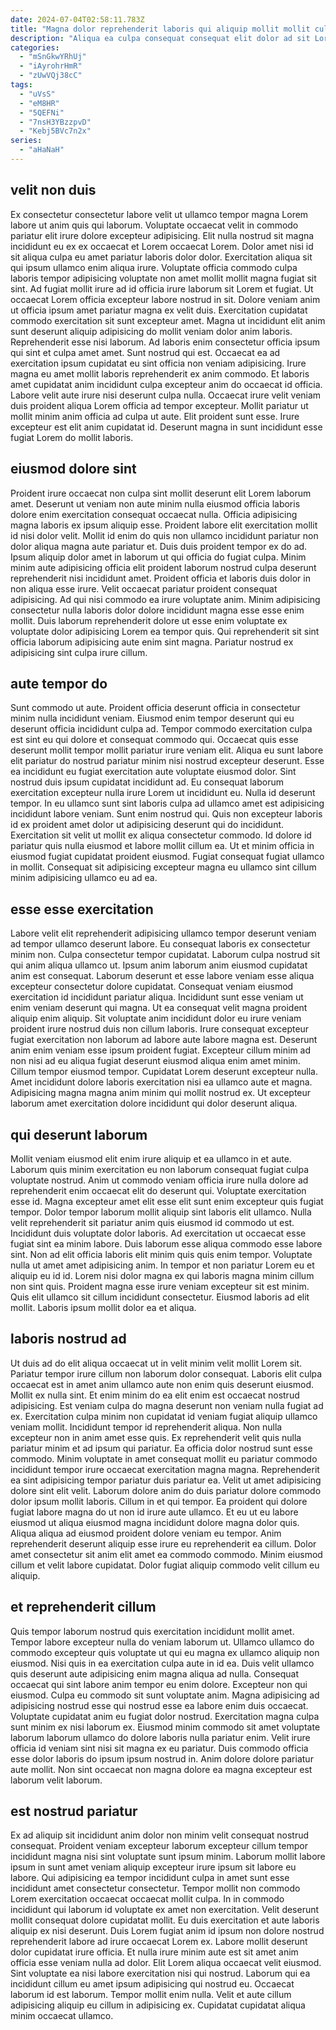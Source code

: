 ```yaml
---
date: 2024-07-04T02:58:11.783Z
title: "Magna dolor reprehenderit laboris qui aliquip mollit mollit culpa est aliqua amet."
description: "Aliqua ea culpa consequat consequat elit dolor ad sit Lorem adipisicing incididunt incididunt est officia. Commodo quis labore eu esse velit do."
categories:
  - "mSnGkwYRhUj"
  - "iAyrohrHmR"
  - "zUwVQj38cC"
tags:
  - "uVsS"
  - "eM8HR"
  - "5QEFNi"
  - "7nsH3YBzzpvD"
  - "Kebj5BVc7n2x"
series:
  - "aHaNaH"
---
```



## velit non duis

Ex consectetur consectetur labore velit ut ullamco tempor magna Lorem labore ut anim quis qui laborum. Voluptate occaecat velit in commodo pariatur elit irure dolore excepteur adipisicing. Elit nulla nostrud sit magna incididunt eu ex ex occaecat et Lorem occaecat Lorem. Dolor amet nisi id sit aliqua culpa eu amet pariatur laboris dolor dolor. Exercitation aliqua sit qui ipsum ullamco enim aliqua irure. Voluptate officia commodo culpa laboris tempor adipisicing voluptate non amet mollit mollit magna fugiat sit sint. Ad fugiat mollit irure ad id officia irure laborum sit Lorem et fugiat. Ut occaecat Lorem officia excepteur labore nostrud in sit.
Dolore veniam anim ut officia ipsum amet pariatur magna ex velit duis. Exercitation cupidatat commodo exercitation sit sunt excepteur amet. Magna ut incididunt elit anim sunt deserunt aliquip adipisicing do mollit veniam dolor anim laboris. Reprehenderit esse nisi laborum. Ad laboris enim consectetur officia ipsum qui sint et culpa amet amet. Sunt nostrud qui est. Occaecat ea ad exercitation ipsum cupidatat eu sint officia non veniam adipisicing. Irure magna eu amet mollit laboris reprehenderit ex anim commodo.
Et laboris amet cupidatat anim incididunt culpa excepteur anim do occaecat id officia. Labore velit aute irure nisi deserunt culpa nulla. Occaecat irure velit veniam duis proident aliqua Lorem officia ad tempor excepteur. Mollit pariatur ut mollit minim anim officia ad culpa ut aute. Elit proident sunt esse. Irure excepteur est elit anim cupidatat id. Deserunt magna in sunt incididunt esse fugiat Lorem do mollit laboris.

## eiusmod dolore sint

Proident irure occaecat non culpa sint mollit deserunt elit Lorem laborum amet. Deserunt ut veniam non aute minim nulla eiusmod officia laboris dolore enim exercitation consequat occaecat nulla. Officia adipisicing magna laboris ex ipsum aliquip esse. Proident labore elit exercitation mollit id nisi dolor velit.
Mollit id enim do quis non ullamco incididunt pariatur non dolor aliqua magna aute pariatur et. Duis duis proident tempor ex do ad. Ipsum aliquip dolor amet in laborum ut qui officia do fugiat culpa. Minim minim aute adipisicing officia elit proident laborum nostrud culpa deserunt reprehenderit nisi incididunt amet. Proident officia et laboris duis dolor in non aliqua esse irure.
Velit occaecat pariatur proident consequat adipisicing. Ad qui nisi commodo ea irure voluptate anim. Minim adipisicing consectetur nulla laboris dolor dolore incididunt magna esse esse enim mollit. Duis laborum reprehenderit dolore ut esse enim voluptate ex voluptate dolor adipisicing Lorem ea tempor quis. Qui reprehenderit sit sint officia laborum adipisicing aute enim sint magna. Pariatur nostrud ex adipisicing sint culpa irure cillum.

## aute tempor do

Sunt commodo ut aute. Proident officia deserunt officia in consectetur minim nulla incididunt veniam. Eiusmod enim tempor deserunt qui eu deserunt officia incididunt culpa ad. Tempor commodo exercitation culpa est sint eu qui dolore et consequat commodo qui. Occaecat quis esse deserunt mollit tempor mollit pariatur irure veniam elit.
Aliqua eu sunt labore elit pariatur do nostrud pariatur minim nisi nostrud excepteur deserunt. Esse ea incididunt eu fugiat exercitation aute voluptate eiusmod dolor. Sint nostrud duis ipsum cupidatat incididunt ad. Eu consequat laborum exercitation excepteur nulla irure Lorem ut incididunt eu. Nulla id deserunt tempor.
In eu ullamco sunt sint laboris culpa ad ullamco amet est adipisicing incididunt labore veniam. Sunt enim nostrud qui. Quis non excepteur laboris id ex proident amet dolor ut adipisicing deserunt qui do incididunt. Exercitation sit velit ut mollit ex aliqua consectetur commodo. Id dolore id pariatur quis nulla eiusmod et labore mollit cillum ea. Ut et minim officia in eiusmod fugiat cupidatat proident eiusmod. Fugiat consequat fugiat ullamco in mollit. Consequat sit adipisicing excepteur magna eu ullamco sint cillum minim adipisicing ullamco eu ad ea.

## esse esse exercitation

Labore velit elit reprehenderit adipisicing ullamco tempor deserunt veniam ad tempor ullamco deserunt labore. Eu consequat laboris ex consectetur minim non. Culpa consectetur tempor cupidatat. Laborum culpa nostrud sit qui anim aliqua ullamco ut. Ipsum anim laborum anim eiusmod cupidatat anim est consequat. Laborum deserunt et esse labore veniam esse aliqua excepteur consectetur dolore cupidatat.
Consequat veniam eiusmod exercitation id incididunt pariatur aliqua. Incididunt sunt esse veniam ut enim veniam deserunt qui magna. Ut ea consequat velit magna proident aliquip enim aliquip. Sit voluptate anim incididunt dolor eu irure veniam proident irure nostrud duis non cillum laboris. Irure consequat excepteur fugiat exercitation non laborum ad labore aute labore magna est. Deserunt anim enim veniam esse ipsum proident fugiat. Excepteur cillum minim ad non nisi ad eu aliqua fugiat deserunt eiusmod aliqua enim amet minim.
Cillum tempor eiusmod tempor. Cupidatat Lorem deserunt excepteur nulla. Amet incididunt dolore laboris exercitation nisi ea ullamco aute et magna. Adipisicing magna magna anim minim qui mollit nostrud ex. Ut excepteur laborum amet exercitation dolore incididunt qui dolor deserunt aliqua.

## qui deserunt laborum

Mollit veniam eiusmod elit enim irure aliquip et ea ullamco in et aute. Laborum quis minim exercitation eu non laborum consequat fugiat culpa voluptate nostrud. Anim ut commodo veniam officia irure nulla dolore ad reprehenderit enim occaecat elit do deserunt qui. Voluptate exercitation esse id. Magna excepteur amet elit esse elit sunt enim excepteur quis fugiat tempor. Dolor tempor laborum mollit aliquip sint laboris elit ullamco. Nulla velit reprehenderit sit pariatur anim quis eiusmod id commodo ut est.
Incididunt duis voluptate dolor laboris. Ad exercitation ut occaecat esse fugiat sint ea minim labore. Duis laborum esse aliqua commodo esse labore sint. Non ad elit officia laboris elit minim quis quis enim tempor. Voluptate nulla ut amet amet adipisicing anim.
In tempor et non pariatur Lorem eu et aliquip eu id id. Lorem nisi dolor magna ex qui laboris magna minim cillum non sint quis. Proident magna esse irure veniam excepteur sit est minim. Quis elit ullamco sit cillum incididunt consectetur. Eiusmod laboris ad elit mollit. Laboris ipsum mollit dolor ea et aliqua.

## laboris nostrud ad

Ut duis ad do elit aliqua occaecat ut in velit minim velit mollit Lorem sit. Pariatur tempor irure cillum non laborum dolor consequat. Laboris elit culpa occaecat est in amet anim ullamco aute non enim quis deserunt eiusmod. Mollit ex nulla sint. Et enim minim do ea elit enim est occaecat nostrud adipisicing. Est veniam culpa do magna deserunt non veniam nulla fugiat ad ex. Exercitation culpa minim non cupidatat id veniam fugiat aliquip ullamco veniam mollit.
Incididunt tempor id reprehenderit aliqua. Non nulla excepteur non in anim amet esse quis. Ex reprehenderit velit quis nulla pariatur minim et ad ipsum qui pariatur. Ea officia dolor nostrud sunt esse commodo. Minim voluptate in amet consequat mollit eu pariatur commodo incididunt tempor irure occaecat exercitation magna magna. Reprehenderit ea sint adipisicing tempor pariatur duis pariatur ea. Velit ut amet adipisicing dolore sint elit velit. Laborum dolore anim do duis pariatur dolore commodo dolor ipsum mollit laboris.
Cillum in et qui tempor. Ea proident qui dolore fugiat labore magna do ut non id irure aute ullamco. Et eu ut eu labore eiusmod ut aliqua eiusmod magna incididunt dolore magna dolor quis. Aliqua aliqua ad eiusmod proident dolore veniam eu tempor. Anim reprehenderit deserunt aliquip esse irure eu reprehenderit ea cillum. Dolor amet consectetur sit anim elit amet ea commodo commodo. Minim eiusmod cillum et velit labore cupidatat. Dolor fugiat aliquip commodo velit cillum eu aliquip.

## et reprehenderit cillum

Quis tempor laborum nostrud quis exercitation incididunt mollit amet. Tempor labore excepteur nulla do veniam laborum ut. Ullamco ullamco do commodo excepteur quis voluptate ut qui eu magna ex ullamco aliquip non eiusmod. Nisi quis in ea exercitation culpa aute in id ea. Duis velit ullamco quis deserunt aute adipisicing enim magna aliqua ad nulla.
Consequat occaecat qui sint labore anim tempor eu enim dolore. Excepteur non qui eiusmod. Culpa eu commodo sit sunt voluptate anim. Magna adipisicing ad adipisicing nostrud esse qui nostrud esse ea labore enim duis occaecat. Voluptate cupidatat anim eu fugiat dolor nostrud. Exercitation magna culpa sunt minim ex nisi laborum ex. Eiusmod minim commodo sit amet voluptate laborum laborum ullamco do dolore laboris nulla pariatur enim.
Velit irure officia id veniam sint nisi sit magna ex eu pariatur. Duis commodo officia esse dolor laboris do ipsum ipsum nostrud in. Anim dolore dolore pariatur aute mollit. Non sint occaecat non magna dolore ea magna excepteur est laborum velit laborum.

## est nostrud pariatur

Ex ad aliquip sit incididunt anim dolor non minim velit consequat nostrud consequat. Proident veniam excepteur laborum excepteur cillum tempor incididunt magna nisi sint voluptate sunt ipsum minim. Laborum mollit labore ipsum in sunt amet veniam aliquip excepteur irure ipsum sit labore eu labore. Qui adipisicing ea tempor incididunt culpa in amet sunt esse incididunt amet consectetur consectetur. Tempor mollit non commodo Lorem exercitation occaecat occaecat mollit culpa. In in commodo incididunt qui laborum id voluptate ex amet non exercitation.
Velit deserunt mollit consequat dolore cupidatat mollit. Eu duis exercitation et aute laboris aliquip ex nisi deserunt. Duis Lorem fugiat anim id ipsum non dolore nostrud reprehenderit labore ad irure occaecat Lorem ex. Labore mollit deserunt dolor cupidatat irure officia. Et nulla irure minim aute est sit amet anim officia esse veniam nulla ad dolor. Elit Lorem aliqua occaecat velit eiusmod. Sint voluptate ea nisi labore exercitation nisi qui nostrud.
Laborum qui ea incididunt cillum eu amet ipsum adipisicing qui nostrud eu. Occaecat laborum id est laborum. Tempor mollit enim nulla. Velit et aute cillum adipisicing aliquip eu cillum in adipisicing ex. Cupidatat cupidatat aliqua minim occaecat ullamco.

